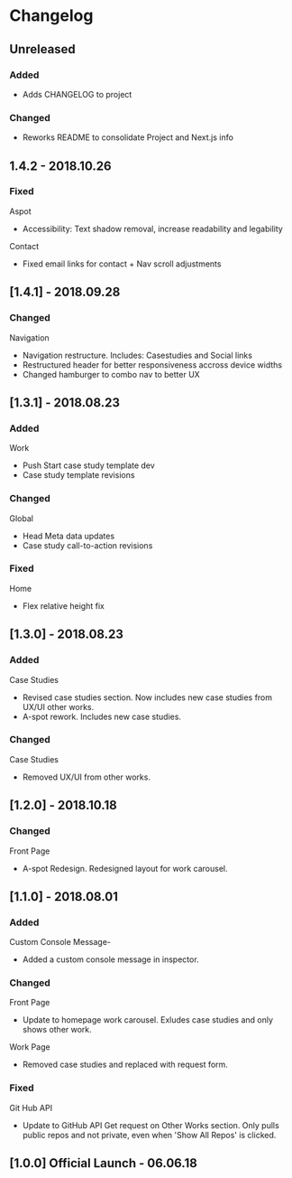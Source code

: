 # Changelog

## Unreleased
### Added
- Adds CHANGELOG to project

### Changed
- Reworks README to consolidate Project and Next.js info

## 1.4.2 - 2018.10.26
### Fixed
Aspot
- Accessibility: Text shadow removal, increase readability and legability

Contact
- Fixed email links for contact + Nav scroll adjustments

## [1.4.1] - 2018.09.28
### Changed
Navigation
- Navigation restructure. Includes: Casestudies and Social links
- Restructured header for better responsiveness accross device widths
- Changed hamburger to combo nav to better UX

## [1.3.1] - 2018.08.23
### Added
Work
- Push Start case study template dev
- Case study template revisions

### Changed
Global
- Head Meta data updates
- Case study call-to-action revisions

### Fixed
Home
- Flex relative height fix

## [1.3.0] - 2018.08.23
### Added
Case Studies
- Revised case studies section. Now includes new case studies from UX/UI other works. 
- A-spot rework. Includes new case studies.

### Changed
Case Studies
- Removed UX/UI from other works.

## [1.2.0] - 2018.10.18
### Changed
Front Page
- A-spot Redesign. Redesigned layout for work carousel.

## [1.1.0] - 2018.08.01
### Added
Custom Console Message-
- Added a custom console message in inspector.

### Changed
Front Page
- Update to homepage work carousel. Exludes case studies and only shows other work.

Work Page
- Removed case studies and replaced with request form.

### Fixed
Git Hub API
- Update to GitHub API Get request on Other Works section. Only pulls public repos and not private, even when 'Show All Repos' is clicked.

## [1.0.0] Official Launch - 06.06.18